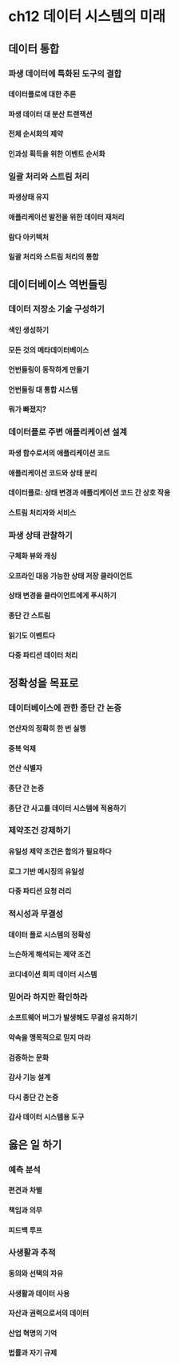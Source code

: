 # ch12 데이터 시스템의 미래

## 데이터 통합

### 파생 데이터에 특화된 도구의 결합

#### 데이터플로에 대한 추론
#### 파생 데이터 대 분산 트랜잭션
#### 전체 순서화의 제약
#### 인과성 획득을 위한 이벤트 순서화

### 일괄 처리와 스트림 처리

#### 파생상태 유지
#### 애플리케이션 발전을 위한 데이터 재처리
#### 람다 아키텍처
#### 일괄 처리와 스트림 처리의 통합

## 데이터베이스 역번들링

### 데이터 저장소 기술 구성하기

#### 색인 생성하기
#### 모든 것의 메타데이터베이스
#### 언번들링이 동작하게 만들기
#### 언번들링 대 통합 시스템
#### 뭐가 빠졌지?

### 데이터플로 주변 애플리케이션 설계

#### 파생 함수로서의 애플리케이션 코드
#### 애플리케이션 코드와 상태 분리
#### 데이터플로: 상태 변경과 애플리케이션 코드 간 상호 작용
#### 스트림 처리자와 서비스

### 파생 상태 관찰하기

#### 구체화 뷰와 캐싱
#### 오프라인 대응 가능한 상태 저장 클라이언트
#### 상태 변경을 클라이언트에게 푸시하기
#### 종단 간 스트림
#### 읽기도 이벤트다
#### 다중 파티션 데이터 처리

## 정확성을 목표로

### 데이터베이스에 관한 종단 간 논증

#### 연산자의 정확히 한 번 실행
#### 중복 억제
#### 연산 식별자
#### 종단 간 논증
#### 종단 간 사고를 데이터 시스템에 적용하기

### 제약조건 강제하기

#### 유일성 제약 조건은 합의가 필요하다
#### 로그 기반 메시징의 유일성
#### 다중 파티션 요청 러리

### 적시성과 무결성

#### 데이터 플로 시스템의 정확성
#### 느슨하게 해석되는 제약 조건
#### 코디네이션 회피 데이터 시스템

### 믿어라 하지만 확인하라

#### 소프트웨어 버그가 발생해도 무결성 유지하기
#### 약속을 맹목적으로 믿지 마라
#### 검증하는 문화
#### 감사 기능 설계
#### 다시 종단 간 논증
#### 감사 데이터 시스템용 도구

## 옳은 일 하기

### 예측 분석

#### 편견과 차별
#### 책임과 의무
#### 피드백 루프

### 사생활과 추적

#### 동의와 선택의 자유
#### 사생활과 데이터 사용
#### 자산과 권력으로서의 데이터
#### 산업 혁명의 기억
#### 법률과 자기 규제